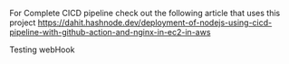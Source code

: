 For Complete CICD pipeline check out the following article that uses this project
https://dahit.hashnode.dev/deployment-of-nodejs-using-cicd-pipeline-with-github-action-and-nginx-in-ec2-in-aws

Testing webHook
